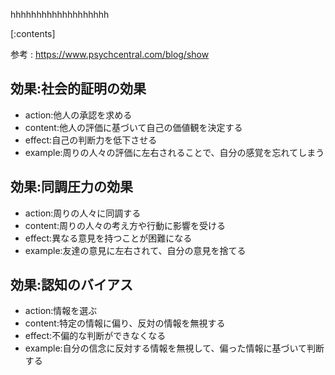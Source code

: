

hhhhhhhhhhhhhhhhhhh
    
[:contents]

参考 : https://www.psychcentral.com/blog/show

## 効果:社会的証明の効果
- action:他人の承認を求める
- content:他人の評価に基づいて自己の価値観を決定する
- effect:自己の判断力を低下させる
- example:周りの人々の評価に左右されることで、自分の感覚を忘れてしまう

## 効果:同調圧力の効果
- action:周りの人々に同調する
- content:周りの人々の考え方や行動に影響を受ける
- effect:異なる意見を持つことが困難になる
- example:友達の意見に左右されて、自分の意見を捨てる

## 効果:認知のバイアス
- action:情報を選ぶ
- content:特定の情報に偏り、反対の情報を無視する
- effect:不偏的な判断ができなくなる
- example:自分の信念に反対する情報を無視して、偏った情報に基づいて判断する

    